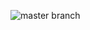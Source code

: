 ![master branch](https://github.com/machado-br/k8s-api/actions/workflows/push.yml/badge.svg?branch=master)